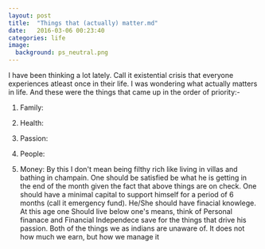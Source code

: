 ```yaml
---
layout: post
title:  "Things that (actually) matter.md"
date:   2016-03-06 00:23:40
categories: life
image:
  background: ps_neutral.png
---
```


I have been thinking a lot lately. Call it existential crisis that everyone experiences atleast once in their life. I was wondering what actually matters in life. And these were the things that came up in the order of priority:- 

1. Family: 

2. Health:

3. Passion:

4. People: 

5. Money: By this I don't mean being filthy rich like living in villas and bathing in champain. One should be satisfied be what he is getting in the end of the month given the fact that above things are on check. One should have a minimal capital to support himself for a period of 6 months (call it emergency fund). He/She should have finacial knowlege. At this age one Should live below one's means,  think of Personal finanace and Financial Independece save for the things that drive his passion. Both of the things we as indians are unaware of. It does not how much we earn, but how we manage it

